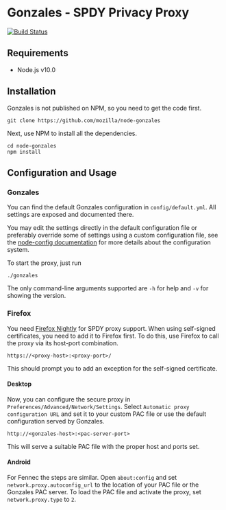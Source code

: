 # Gonzales - SPDY Privacy Proxy
[![Build Status](https://travis-ci.org/mozilla/node-gonzales.svg?branch=develop)](https://travis-ci.org/mozilla/node-gonzales)

## Requirements
* Node.js v10.0

## Installation
Gonzales is not published on NPM, so you need to get the code first.

    git clone https://github.com/mozilla/node-gonzales

Next, use NPM to install all the dependencies.

    cd node-gonzales  
    npm install

## Configuration and Usage
### Gonzales
You can find the default Gonzales configuration in `config/default.yml`.
All settings are exposed and documented there.

You may edit the settings directly in the default configuration file or
preferably override some of settings using a custom configuration file,
see the [node-config documentation](https://lorenwest.github.io/node-config/latest/)
for more details about the configuration system.

To start the proxy, just run

    ./gonzales


The only command-line arguments supported are `-h` for help and `-v` for
showing the version.

### Firefox
You need [Firefox Nightly](http://nightly.mozilla.org) for SPDY proxy support.
When using self-signed certificates, you need to add it to Firefox first. To do
this, use Firefox to call the proxy via its host-port combination.

    https://<proxy-host>:<proxy-port>/

This should prompt you to add an exception for the self-signed certificate.

#### Desktop
Now, you can configure the secure proxy in `Preferences/Advanced/Network/Settings`.
Select `Automatic proxy configuration URL` and set it to your custom PAC file or
use the default configuration served by Gonzales.

    http://<gonzales-host>:<pac-server-port>

This will serve a suitable PAC file with the proper host and ports set.

#### Android
For Fennec the steps are similar. Open `about:config` and set
`network.proxy.autoconfig_url` to the location of your PAC file or the Gonzales
PAC server.
To load the PAC file and activate the proxy, set `network.proxy.type` to `2`.
